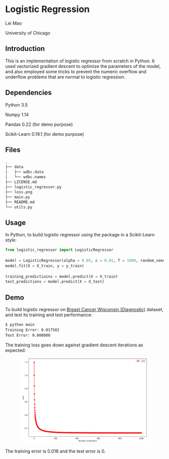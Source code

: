 
# Logistic Regression

Lei Mao

University of Chicago

## Introduction

This is an implementation of logistic regressor from scratch in Python. It used vectorized gradient descent to optimize the parameters of the model, and also employed some tricks to prevent the numeric overflow and underflow problems that are normal to logistic regression.


## Dependencies

Python 3.5

Numpy 1.14

Pandas 0.22 (for demo purpose)

Scikit-Learn 0.19.1 (for demo purpose)


## Files

```
.
├── data
│   ├── wdbc.data
│   └── wdbc.names
├── LICENSE.md
├── logistic_regressor.py
├── loss.png
├── main.py
├── README.md
└── utils.py
```


## Usage

In Python, to build logistic regressor using the package in a Scikit-Learn style:

```python
from logistic_regressor import LogisticRegressor

model = LogisticRegressor(alpha = 0.05, c = 0.01, T = 1000, random_seed = 0, intercept = True)
model.fit(X = X_train, y = y_train)

training_predictioins = model.predict(X = X_train)
test_predictions = model.predict(X = X_test)
```


## Demo

To build logistic regressor on [Breast Cancer Wisconsin (Diagnostic)](https://archive.ics.uci.edu/ml/datasets/Breast+Cancer+Wisconsin+(Diagnostic)) dataset, and test its training and test performance:

```bash
$ python main
Training Error: 0.017582
Test Error: 0.000000
```

The training loss goes down against gradient descent iterations as expected:

<p align="center">
    <img src = "./loss.png" width="80%">
</p>

The training error is 0.018 and the test error is 0.